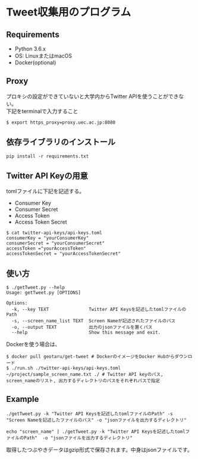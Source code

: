 # Tweet収集用のプログラム

## Requirements

- Python 3.6.x  
- OS: LinuxまたはmacOS
- Docker(optional)

## Proxy
プロキシの設定ができていないと大学内からTwitter APIを使うことができない。  
下記をterminalで入力すること  

```
$ export https_proxy=proxy.uec.ac.jp:8080
```

## 依存ライブラリのインストール

```
pip install -r requirements.txt
```

## Twitter API Keyの用意
tomlファイルに下記を記述する。
- Consumer Key
- Consumer Secret
- Access Token
- Access Token Secret

```
$ cat twitter-api-keys/api-keys.toml
consumerKey = "yourConsumerKey"
consumerSecret = "yourConsumerSecret"
accessToken ="yourAccessToken"
accessTokenSecret = "yourAccessTokenSecret"
```

## 使い方

```
$ ./getTweet.py --help
Usage: getTweet.py [OPTIONS]

Options:
  -k, --key TEXT               Twitter API Keysを記述したtomlファイルのPath
  -s, --screen_name_list TEXT  Screen Nameが記述されたファイルのパス
  -o, --output TEXT            出力のjsonファイルを置くパス
  --help                       Show this message and exit.
```

Dockerを使う場合は、

```
$ docker pull geotaru/get-tweet # DockerのイメージをDocker Hubからダウンロード
$ ./run.sh ./twitter-api-keys/api-keys.toml ~/project/sample_screen_name.txt ./ # Twitter API keyのパス, screen_nameのリスト, 出力するディレクトリのパスをそれぞれパスで指定
```

## Example

```
./getTweet.py -k "Twitter API Keysを記述したtomlファイルのPath" -s "Screen Nameを記述したファイルのパス" -o "jsonファイルを出力するディレクトリ"
```

```
echo "screen_name" | ./getTweet.py -k "Twitter API Keysを記述したtomlファイルのPath"  -o "jsonファイルを出力するディレクトリ"
```

取得したつぶやきデータはgzip形式で保存されます。中身はjsonファイルです。
